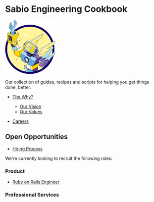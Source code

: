 # Sabio Engineering Cookbook

![image](/_assets/Robot.svg)

Our collection of guides, recipes and scripts for helping you get things done,
better.

- [The Why?](#the-why)

  - [Our Vision](#our-vision)
  - [Our Values](#our-values)

- [Careers](/careers)


## Open Opportunities

- [Hiring Process](/careers/README.md#hiring-process)


We're currently looking to recruit the following roles:

### Product 

- [Ruby on Rails Engineer](jobs/senior-ruby-engineer.md)


### Professional Services 


  
